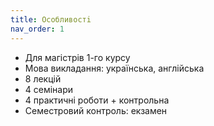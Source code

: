 ```yaml
---
title: Особливостi
nav_order: 1
---
```


- Для магiстрiв 1-го курсу
- Мова викладання: українська, англiйська
- 8 лекцій
- 4 семінари
- 4 практичнi роботи + контрольна
- Семестровий контроль: екзамен




